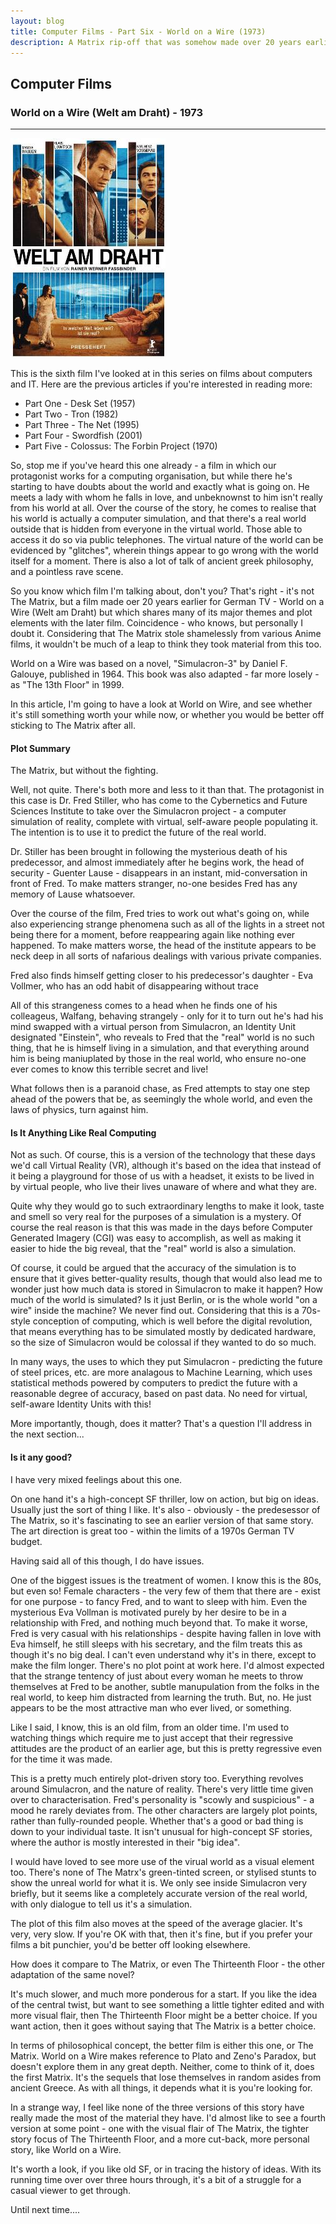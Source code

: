 ```yaml
---
layout: blog
title: Computer Films - Part Six - World on a Wire (1973)
description: A Matrix rip-off that was somehow made over 20 years earlier!
---
```



<div class="pagepanel down_arrow white">
  <div class="center">
		<h2>Computer Films</h2>
		<h3>World on a Wire (Welt am Draht) - 1973</h3>
		<hr/>
		<div style="text-align: left">	
			<div class="svg-container">
				<img src="welt_Am_Draht_poster.jpg" style="text-align: center" alt="World on a Wire Poster">
			</div>

<p>This is the sixth film I've looked at in this series on films about computers and IT.  Here are the previous articles if you're interested in reading more:</p>
<ul>
	<li>Part One - <a hrf="https://www.thecodepainter.co.uk/blog/20220113/deskset">Desk Set (1957)</a></li>
	<li>Part Two - <a hrf="https://www.thecodepainter.co.uk/blog/20220208/tron">Tron (1982)</a></li>
	<li>Part Three - <a hrf="https://www.thecodepainter.co.uk/blog/20230102/computerfilms-thenet">The Net (1995)</a></li>
	<li>Part Four - <a hrf="https://www.thecodepainter.co.uk/blog/20230912/computerfilms-swordfish">Swordfish (2001)</a></li>
    <li>Part Five - <a hrf="https://www.thecodepainter.co.uk/blog/20231010/computerfilms_colossustheforbinproject">Colossus: The Forbin Project (1970)</a></li>
</ul>

<p>So, stop me if you've heard this one already - a film in which our protagonist works for a computing organisation, but while there he's starting to have doubts about the world and exactly what is going on.  He meets a lady with whom he falls in love, and unbeknownst to him isn't really from his world at all.  Over the course of the story, he comes to realise that his world is actually a computer simulation, and that there's a real world outside that is hidden from everyone in the virtual world.  Those able to access it do so via public telephones.  The virtual nature of the world can be evidenced by "glitches", wherein things appear to go wrong with the world itself for a moment.  There is also a lot of talk of ancient greek philosophy, and a pointless rave scene.</p>
<p>So you know which film I'm talking about, don't you?  That's right - it's not The Matrix, but a film made oer 20 years earlier for German TV - World on a Wire (Welt am Draht) but which shares many of its major themes and plot elements with the later film.  Coincidence - who knows, but personally I doubt it.  Considering that The Matrix stole shamelessly from various Anime films, it wouldn't be much of a leap to think they took material from this too.</p>
<p>World on a Wire was based on a novel, "Simulacron-3" by Daniel F. Galouye, published in 1964.  This book was also adapted - far more losely - as "The 13th Floor" in 1999.</p>
<p>In this article, I'm going to have a look at World on Wire, and see whether it's still something worth your while now, or whether you would be better off sticking to The Matrix after all.</p>

<h4>Plot Summary</h4>

<p>The Matrix, but without the fighting.</p>
<p>Well, not quite.  There's both more and less to it than that.  The protagonist in this case is Dr. Fred Stiller, who has come to the Cybernetics and Future Sciences Institute to take over the Simulacron project - a computer simulation of reality, complete with virtual, self-aware people populating it.  The intention is to use it to predict the future of the real world.</p>
<p>Dr. Stiller has been brought in following the mysterious death of his predecessor, and almost immediately after he begins work, the head of security - Guenter Lause - disappears in an instant, mid-conversation in front of Fred.  To make matters stranger, no-one besides Fred has any memory of Lause whatsoever.</p>
<p>Over the course of the film, Fred tries to work out what's going on, while also experiencing strange phenomena such as all of the lights in a street not being there for a moment, before reappearing again like nothing ever happened.  To make matters worse, the head of the institute appears to be neck deep in all sorts of nafarious dealings with various private companies.</p>
<p>Fred also finds himself getting closer to his predecessor's daughter - Eva Vollmer, who has an odd habit of disappearing without trace</p>
<p>All of this strangeness comes to a head when he finds one of his colleageus, Walfang, behaving strangely - only for it to turn out he's had his mind swapped with a virtual person from Simulacron, an Identity Unit designated "Einstein", who reveals to Fred that the "real" world is no such thing, that he is himself living in a simulation, and that everything around him is being maniuplated by those in the real world, who ensure no-one ever comes to know this terrible secret and live!</p>
<p>What follows then is a paranoid chase, as Fred attempts to stay one step ahead of the powers that be, as seemingly the whole world, and even the laws of physics, turn against him.</p>

<h4>Is It Anything Like Real Computing</h4>
<p>Not as such.  Of course, this is a version of the technology that these days we'd call Virtual Reality (VR), although it's based on the idea that instead of it being a playground for those of us with a headset, it exists to be lived in by virtual people, who live their lives unaware of where and what they are.</p>
<p>Quite why they would go to such extraordinary lengths to make it look, taste and smell so very real for the purposes of a simulation is a mystery.  Of course the real reason is that this was made in the days before Computer Generated Imagery (CGI) was easy to accomplish, as well as making it easier to hide the big reveal, that the "real" world is also a simulation.  </p>
<p>Of course, it could be argued that the accuracy of the simulation is to ensure that it gives better-quality results, though that would also lead me to wonder just how much data is stored in Simulacron to make it happen?  How much of the world is simulated?  Is it just Berlin, or is the whole world "on a wire" inside the machine?  We never find out.  Considering that this is a 70s-style conception of computing, which is well before the digital revolution, that means everything has to be simulated mostly by dedicated hardware, so the size of Simulacron would be colossal if they wanted to do so much.</p>
<p>In many ways, the uses to which they put Simulacron - predicting the future of steel prices, etc. are more analagous to Machine Learning, which uses statistical methods powered by computers to predict the future with a reasonable degree of accuracy, based on past data.  No need for virtual, self-aware Identity Units with this!</p>
<p>More importantly, though, does it matter?  That's a question I'll address in the next section...</p>


<h4>Is it any good?</h4>

<p>I have very mixed feelings about this one.</p>
<p>On one hand it's a high-concept SF thriller, low on action, but big on ideas.  Usually just the sort of thing I like.  It's also - obviously - the predesessor of The Matrix, so it's fascinating to see an earlier version of that same story.  The art direction is great too - within the limits of a 1970s German TV budget. </p>
<p>Having said all of this though, I do have issues.</p>
<p>One of the biggest issues is the treatment of women.  I know this is the 80s, but even so!  Female characters - the very few of them that there are - exist for one purpose - to fancy Fred, and to want to sleep with him.  Even the mysterious Eva Vollman is motivated purely by her desire to be in a relationship with Fred, and nothing much beyond that.  To make it worse, Fred is very casual with his relationships - despite having fallen in love with Eva himself, he still sleeps with his secretary, and the film treats this as though it's no big deal.  I can't even understand why it's in there, except to make the film longer.  There's no plot point at work here.  I'd almost expected that the strange tentency of just about every woman he meets to throw themselves at Fred to be another, subtle manupulation from the folks in the real world, to keep him distracted from learning the truth.  But, no.  He just appears to be the most attractive man who ever lived, or something.</p>
<p>Like I said, I know, this is an old film, from an older time.  I'm used to watching things which require me to just accept that their regressive attitudes are the product of an earlier age, but this is pretty regressive even for the time it was made.</p>
<p>This is a pretty much entirely plot-driven story too.  Everything revolves around Simulacron, and the nature of reality.  There's very little time given over to characterisation.  Fred's personality is "scowly and suspicious" - a mood he rarely deviates from.  The other characters are largely plot points, rather than fully-rounded people.  Whether that's a good or bad thing is down to your individual taste.  It isn't unusual for high-concept SF stories, where the author is mostly interested in their "big idea".</p>
<p>I would have loved to see more use of the virual world as a visual element too.  There's none of The Matrx's green-tinted screen, or stylised stunts to show the unreal world for what it is.  We only see inside Simulacron very briefly, but it seems like a completely accurate version of the real world, with only dialogue to tell us it's a simulation.</p>
<p>The plot of this film also moves at the speed of the average glacier.  It's very, very slow.  If you're OK with that, then it's fine, but if you prefer your films a bit punchier, you'd be better off looking elsewhere.</p>
<p>How does it compare to The Matrix, or even The Thirteenth Floor - the other adaptation of the same novel?</p>
<p>It's much slower, and much more ponderous for a start.  If you like the idea of the central twist, but want to see something a little tighter edited and with more visual flair, then The Thirteenth Floor might be a better choice.  If you want action, then it goes without saying that The Matrix is a better choice.</p>
<p>In terms of philosophical concept, the better film is either this one, or The Matrix.  World on a Wire makes reference to Plato and Zeno's Paradox, but doesn't explore them in any great depth.  Neither, come to think of it, does the first Matrix.  It's the sequels that lose themselves in random asides from ancient Greece.  As with all things, it depends what it is you're looking for.</p>
<p>In a strange way, I feel like none of the three versions of this story have really made the most of the material they have.  I'd almost like to see a fourth version at some point - one with the visual flair of The Matrix, the tighter story focus of The Thirteenth Floor, and a more cut-back, more personal story, like World on a Wire.</p>

<p>It's worth a look, if you like old SF, or in tracing the history of ideas.  With its running time over over three hours through, it's a bit of a struggle for a casual viewer to get through.</p>

<p>Until next time....</p>